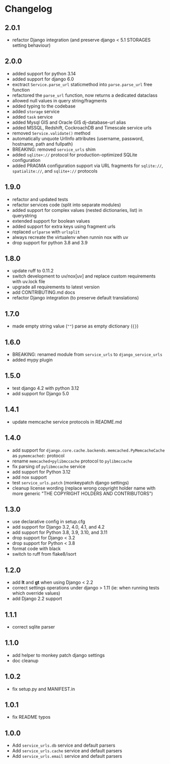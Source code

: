 # Changelog

## 2.0.1

* refactor Django integration (and preserve django < 5.1 STORAGES setting behaviour)

## 2.0.0

* added support for python 3.14
* added support for django 6.0
* exctract `Service.parse_url` staticmethod into `parse.parse_url` free function
* refactored the `parse_url` function, now returns a dedicated dataclass
* allowed null values in query string/fragments
* added typing to the codebase
* added `storage` service
* added `task` service
* added Mysql GIS and Oracle GIS dj-database-url alias
* added MSSQL, Redshift, CockroachDB and Timescale service urls
* removed `Service.validate()` method
* automatically unquote UrlInfo attributes (username, password, hostname, path and fullpath)
* BREAKING: removed `service_urls` shim
* added `sqlite+://` protocol for production-optimized SQLite configuration
* added PRAGMA configuration support via URL fragments for `sqlite://`, `spatialite://`, and `sqlite+://` protocols

## 1.9.0

* refactor and updated tests
* refactor services code (split into separate modules)
* added support for complex values (nested dictionaries, list) in querystring
* extended support for boolean values
* added support for extra keys using fragment urls
* replaced `urlparse` with `urlsplit`
* always recreate the virtualenv when runnin nox with uv
* drop support for python 3.8 and 3.9

## 1.8.0

* update ruff to 0.11.2
* switch development to uv/nox[uv] and replace custom requirements with uv.lock file
* upgrade all requirements to latest version
* add CONTRIBUTING.md docs
* refactor Django integration (to preserve default translations)

## 1.7.0

* made empty string value (`""`) parse as empty dictionary (`{}`)

## 1.6.0

* BREAKING: renamed module from `service_urls` to `django_service_urls`
* added mypy plugin

## 1.5.0

* test django 4.2 with python 3.12
* add support for Django 5.0

## 1.4.1

* update memcache service protocols in README.md

## 1.4.0

* add support for `django.core.cache.backends.memcached.PyMemcacheCache` as `pymemcached:` protocol
* rename `memcached+pylibmccache` protocol to `pylibmccache`
* fix parsing of `pylibmccache` service
* add support for Python 3.12
* add nox support
* test `service_urls.patch` (monkeypatch django settings)
* cleanup license wording
  (replace wrong copyright holder name with more generic "THE COPYRIGHT HOLDERS AND CONTRIBUTORS")

## 1.3.0

* use declarative config in setup.cfg
* add support for Django 3.2, 4.0, 4.1, and 4.2
* add support for Python 3.8, 3.9, 3.10, and 3.11
* drop support for Django < 3.2
* drop support for Python < 3.8
* format code with black
* switch to ruff from flake8/isort

## 1.2.0

* add __lt__ and __gt__ when using Django < 2.2
* correct settings operations under django > 1.11 (ie: when running tests which override values)
* add Django 2.2 support

## 1.1.1

* correct sqlite parser

## 1.1.0

* add helper to monkey patch django settings
* doc cleanup

## 1.0.2

* fix setup.py and MANIFEST.in

## 1.0.1

* fix README typos

## 1.0.0

* Add `service_urls.db` service and default parsers
* Add `service_urls.cache` service and default parsers
* Add `service_urls.email` service and default parsers
